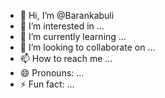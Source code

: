 - 👋 Hi, I’m @Barankabuli
- 👀 I’m interested in ...
- 🌱 I’m currently learning ...
- 💞️ I’m looking to collaborate on ...
- 📫 How to reach me ...
- 😄 Pronouns: ...
- ⚡ Fun fact: ...

<!---
Barankabuli/Barankabuli is a ✨ special ✨ repository because its `README.md` (this file) appears on your GitHub profile.
You can click the Preview link to take a look at your changes.
--->
